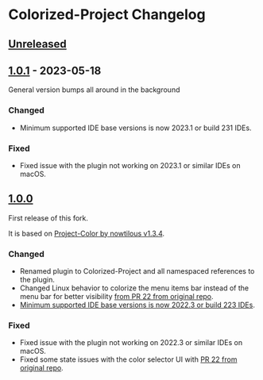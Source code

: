 <!-- Keep a Changelog guide -> https://keepachangelog.com -->

# Colorized-Project Changelog

## [Unreleased]

## [1.0.1] - 2023-05-18
General version bumps all around in the background

### Changed
- Minimum supported IDE base versions is now 2023.1 or build 231 IDEs.

### Fixed
- Fixed issue with the plugin not working on 2023.1 or similar IDEs on macOS.

## [1.0.0]
First release of this fork.

It is based on [Project-Color by nowtilous v1.3.4](https://github.com/nowtilous/Project-Color).

### Changed
- Renamed plugin to Colorized-Project and all namespaced references to the plugin.
- Changed Linux behavior to colorize the menu items bar instead of the menu bar for better visibility [from PR 22 from original repo](https://github.com/nowtilous/Project-Color/pull/22).
- [Minimum supported IDE base versions is now 2022.3 or build 223 IDEs](https://plugins.jetbrains.com/docs/intellij/build-number-ranges.html#intellij-platform-based-products-of-recent-ide-versions).

### Fixed
- Fixed issue with the plugin not working on 2022.3 or similar IDEs on macOS.
- Fixed some state issues with the color selector UI with [PR 22 from original repo](https://github.com/nowtilous/Project-Color/pull/22).

[Unreleased]: https://github.com/nelsonjchen/Colorized-Project/compare/v1.0.1...HEAD
[1.0.1]: https://github.com/nelsonjchen/Colorized-Project/compare/v1.0.0...v1.0.1
[1.0.0]: https://github.com/nelsonjchen/Colorized-Project/commits/v1.0.0
